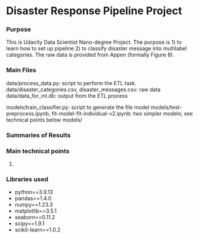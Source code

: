 # Disaster Response Pipeline Project

### Purpose 
This is Udacity Data Scientist Nano-degree Project. The purpose is 1) to learn how to set up pipeline 2) to classify disaster message into multilabel categories. The raw data is provided from Appen (formally Figure 8).

### Main Files
data/process_data.py: script to perform the ETL task.  
data/disaster_categories.csv, disaster_messages.csv: raw data  
data/data_for_ml.db: output from the ETL process  

models/train_classifier.py: script to generate the file model
models/test-preprocess.ipynb, fit-model-fit-individual-v2.ipynb: two simpler models; see technical points below
models/

### Summaries of Results

### Main technical points
1. 

### Libraries used
* python==3.9.13
* pandas==1.4.0
* numpy==1.23.3
* matplotlib==3.5.1
* seaborn==0.11.2
* scipy==1.9.1
* scikit-learn==1.0.2
